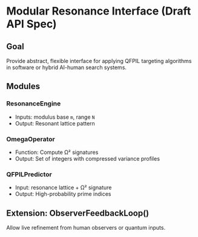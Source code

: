 # Modular Resonance Interface (Draft API Spec)

## Goal
Provide abstract, flexible interface for applying QFPIL targeting algorithms in software or hybrid AI-human search systems.

## Modules

### ResonanceEngine
- Inputs: modulus base `m`, range `N`
- Output: Resonant lattice pattern

### OmegaOperator
- Function: Compute Ω² signatures
- Output: Set of integers with compressed variance profiles

### QFPILPredictor
- Input: resonance lattice + Ω² signature
- Output: High-probability prime indices

## Extension: ObserverFeedbackLoop()
Allow live refinement from human observers or quantum inputs.

